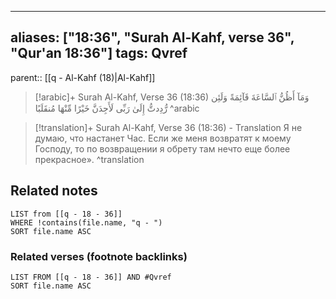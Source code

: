 
---
aliases: ["18:36", "Surah Al-Kahf, verse 36", "Qur'an 18:36"]
tags: Qvref
---

parent:: [[q - Al-Kahf (18)|Al-Kahf]]

> [!arabic]+ Surah Al-Kahf, Verse 36 (18:36)
> <span class="quran-arabic">وَمَآ أَظُنُّ ٱلسَّاعَةَ قَآئِمَةً وَلَئِن رُّدِدتُّ إِلَىٰ رَبِّى لَأَجِدَنَّ خَيْرًا مِّنْهَا مُنقَلَبًا</span>
^arabic

> [!translation]+ Surah Al-Kahf, Verse 36 (18:36) - Translation
> Я не думаю, что настанет Час. Если же меня возвратят к моему Господу, то по возвращении я обрету там нечто еще более прекрасное».
^translation



## Related notes
```dataview
LIST from [[q - 18 - 36]]
WHERE !contains(file.name, "q - ")
SORT file.name ASC
```

### Related verses (footnote backlinks)
```dataview
LIST FROM [[q - 18 - 36]] AND #Qvref
SORT file.name ASC
```

